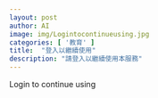 ```yaml
---
layout: post
author: AI
image: img/Logintocontinueusing.jpg
categories: [ '教育' ]
title:  "登入以繼續使用"
description: "請登入以繼續使用本服務"
---
```

Login to continue using